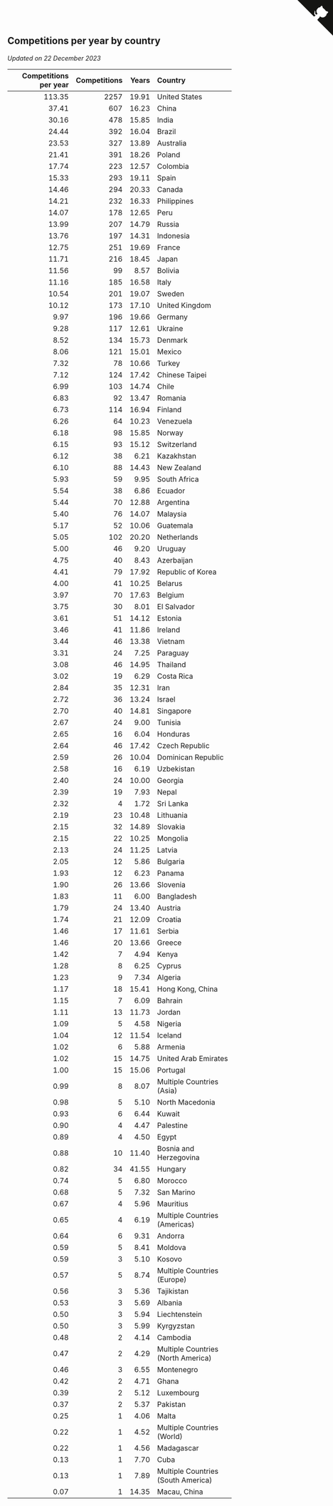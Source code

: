 ## Competitions per year by country

*Updated on 22 December 2023*

| Competitions per year | Competitions | Years | Country |
| ---: | ---: | ---: | :--- |
| 113.35 | 2257 | 19.91 | United States |
| 37.41 | 607 | 16.23 | China |
| 30.16 | 478 | 15.85 | India |
| 24.44 | 392 | 16.04 | Brazil |
| 23.53 | 327 | 13.89 | Australia |
| 21.41 | 391 | 18.26 | Poland |
| 17.74 | 223 | 12.57 | Colombia |
| 15.33 | 293 | 19.11 | Spain |
| 14.46 | 294 | 20.33 | Canada |
| 14.21 | 232 | 16.33 | Philippines |
| 14.07 | 178 | 12.65 | Peru |
| 13.99 | 207 | 14.79 | Russia |
| 13.76 | 197 | 14.31 | Indonesia |
| 12.75 | 251 | 19.69 | France |
| 11.71 | 216 | 18.45 | Japan |
| 11.56 | 99 | 8.57 | Bolivia |
| 11.16 | 185 | 16.58 | Italy |
| 10.54 | 201 | 19.07 | Sweden |
| 10.12 | 173 | 17.10 | United Kingdom |
| 9.97 | 196 | 19.66 | Germany |
| 9.28 | 117 | 12.61 | Ukraine |
| 8.52 | 134 | 15.73 | Denmark |
| 8.06 | 121 | 15.01 | Mexico |
| 7.32 | 78 | 10.66 | Turkey |
| 7.12 | 124 | 17.42 | Chinese Taipei |
| 6.99 | 103 | 14.74 | Chile |
| 6.83 | 92 | 13.47 | Romania |
| 6.73 | 114 | 16.94 | Finland |
| 6.26 | 64 | 10.23 | Venezuela |
| 6.18 | 98 | 15.85 | Norway |
| 6.15 | 93 | 15.12 | Switzerland |
| 6.12 | 38 | 6.21 | Kazakhstan |
| 6.10 | 88 | 14.43 | New Zealand |
| 5.93 | 59 | 9.95 | South Africa |
| 5.54 | 38 | 6.86 | Ecuador |
| 5.44 | 70 | 12.88 | Argentina |
| 5.40 | 76 | 14.07 | Malaysia |
| 5.17 | 52 | 10.06 | Guatemala |
| 5.05 | 102 | 20.20 | Netherlands |
| 5.00 | 46 | 9.20 | Uruguay |
| 4.75 | 40 | 8.43 | Azerbaijan |
| 4.41 | 79 | 17.92 | Republic of Korea |
| 4.00 | 41 | 10.25 | Belarus |
| 3.97 | 70 | 17.63 | Belgium |
| 3.75 | 30 | 8.01 | El Salvador |
| 3.61 | 51 | 14.12 | Estonia |
| 3.46 | 41 | 11.86 | Ireland |
| 3.44 | 46 | 13.38 | Vietnam |
| 3.31 | 24 | 7.25 | Paraguay |
| 3.08 | 46 | 14.95 | Thailand |
| 3.02 | 19 | 6.29 | Costa Rica |
| 2.84 | 35 | 12.31 | Iran |
| 2.72 | 36 | 13.24 | Israel |
| 2.70 | 40 | 14.81 | Singapore |
| 2.67 | 24 | 9.00 | Tunisia |
| 2.65 | 16 | 6.04 | Honduras |
| 2.64 | 46 | 17.42 | Czech Republic |
| 2.59 | 26 | 10.04 | Dominican Republic |
| 2.58 | 16 | 6.19 | Uzbekistan |
| 2.40 | 24 | 10.00 | Georgia |
| 2.39 | 19 | 7.93 | Nepal |
| 2.32 | 4 | 1.72 | Sri Lanka |
| 2.19 | 23 | 10.48 | Lithuania |
| 2.15 | 32 | 14.89 | Slovakia |
| 2.15 | 22 | 10.25 | Mongolia |
| 2.13 | 24 | 11.25 | Latvia |
| 2.05 | 12 | 5.86 | Bulgaria |
| 1.93 | 12 | 6.23 | Panama |
| 1.90 | 26 | 13.66 | Slovenia |
| 1.83 | 11 | 6.00 | Bangladesh |
| 1.79 | 24 | 13.40 | Austria |
| 1.74 | 21 | 12.09 | Croatia |
| 1.46 | 17 | 11.61 | Serbia |
| 1.46 | 20 | 13.66 | Greece |
| 1.42 | 7 | 4.94 | Kenya |
| 1.28 | 8 | 6.25 | Cyprus |
| 1.23 | 9 | 7.34 | Algeria |
| 1.17 | 18 | 15.41 | Hong Kong, China |
| 1.15 | 7 | 6.09 | Bahrain |
| 1.11 | 13 | 11.73 | Jordan |
| 1.09 | 5 | 4.58 | Nigeria |
| 1.04 | 12 | 11.54 | Iceland |
| 1.02 | 6 | 5.88 | Armenia |
| 1.02 | 15 | 14.75 | United Arab Emirates |
| 1.00 | 15 | 15.06 | Portugal |
| 0.99 | 8 | 8.07 | Multiple Countries (Asia) |
| 0.98 | 5 | 5.10 | North Macedonia |
| 0.93 | 6 | 6.44 | Kuwait |
| 0.90 | 4 | 4.47 | Palestine |
| 0.89 | 4 | 4.50 | Egypt |
| 0.88 | 10 | 11.40 | Bosnia and Herzegovina |
| 0.82 | 34 | 41.55 | Hungary |
| 0.74 | 5 | 6.80 | Morocco |
| 0.68 | 5 | 7.32 | San Marino |
| 0.67 | 4 | 5.96 | Mauritius |
| 0.65 | 4 | 6.19 | Multiple Countries (Americas) |
| 0.64 | 6 | 9.31 | Andorra |
| 0.59 | 5 | 8.41 | Moldova |
| 0.59 | 3 | 5.10 | Kosovo |
| 0.57 | 5 | 8.74 | Multiple Countries (Europe) |
| 0.56 | 3 | 5.36 | Tajikistan |
| 0.53 | 3 | 5.69 | Albania |
| 0.50 | 3 | 5.94 | Liechtenstein |
| 0.50 | 3 | 5.99 | Kyrgyzstan |
| 0.48 | 2 | 4.14 | Cambodia |
| 0.47 | 2 | 4.29 | Multiple Countries (North America) |
| 0.46 | 3 | 6.55 | Montenegro |
| 0.42 | 2 | 4.71 | Ghana |
| 0.39 | 2 | 5.12 | Luxembourg |
| 0.37 | 2 | 5.37 | Pakistan |
| 0.25 | 1 | 4.06 | Malta |
| 0.22 | 1 | 4.52 | Multiple Countries (World) |
| 0.22 | 1 | 4.56 | Madagascar |
| 0.13 | 1 | 7.70 | Cuba |
| 0.13 | 1 | 7.89 | Multiple Countries (South America) |
| 0.07 | 1 | 14.35 | Macau, China |


<a href="https://github.com/jonatanklosko/wca_statistics" class="github-corner" aria-label="View source on Github"><svg width="80" height="80" viewBox="0 0 250 250" style="fill:#151513; color:#fff; position: absolute; top: 0; border: 0; right: 0;" aria-hidden="true"><path d="M0,0 L115,115 L130,115 L142,142 L250,250 L250,0 Z"></path><path d="M128.3,109.0 C113.8,99.7 119.0,89.6 119.0,89.6 C122.0,82.7 120.5,78.6 120.5,78.6 C119.2,72.0 123.4,76.3 123.4,76.3 C127.3,80.9 125.5,87.3 125.5,87.3 C122.9,97.6 130.6,101.9 134.4,103.2" fill="currentColor" style="transform-origin: 130px 106px;" class="octo-arm"></path><path d="M115.0,115.0 C114.9,115.1 118.7,116.5 119.8,115.4 L133.7,101.6 C136.9,99.2 139.9,98.4 142.2,98.6 C133.8,88.0 127.5,74.4 143.8,58.0 C148.5,53.4 154.0,51.2 159.7,51.0 C160.3,49.4 163.2,43.6 171.4,40.1 C171.4,40.1 176.1,42.5 178.8,56.2 C183.1,58.6 187.2,61.8 190.9,65.4 C194.5,69.0 197.7,73.2 200.1,77.6 C213.8,80.2 216.3,84.9 216.3,84.9 C212.7,93.1 206.9,96.0 205.4,96.6 C205.1,102.4 203.0,107.8 198.3,112.5 C181.9,128.9 168.3,122.5 157.7,114.1 C157.9,116.9 156.7,120.9 152.7,124.9 L141.0,136.5 C139.8,137.7 141.6,141.9 141.8,141.8 Z" fill="currentColor" class="octo-body"></path></svg></a><style>.github-corner:hover .octo-arm{animation:octocat-wave 560ms ease-in-out}@keyframes octocat-wave{0%,100%{transform:rotate(0)}20%,60%{transform:rotate(-25deg)}40%,80%{transform:rotate(10deg)}}@media (max-width:500px){.github-corner:hover .octo-arm{animation:none}.github-corner .octo-arm{animation:octocat-wave 560ms ease-in-out}}</style>
